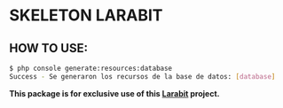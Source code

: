 # SKELETON LARABIT

## HOW TO USE:

```bash
$ php console generate:resources:database
Success - Se generaron los recursos de la base de datos: [database]
```

**This package is for exclusive use of this [Larabit](https://github.com/GhianCo/larabit) project.**
